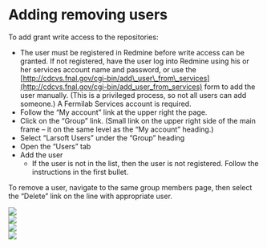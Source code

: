 Adding removing users
================================================

To add grant write access to the repositories:

-   The user must be registered in Redmine before write access can be granted. If not registered, have the user log into Redmine using his or her services account name and password, or use the [http://cdcvs.fnal.gov/cgi-bin/add\_user\_from\_services](http://cdcvs.fnal.gov/cgi-bin/add_user_from_services) form to add the user manually. (This is a privileged process, so not all users can add someone.) A Fermilab Services account is required.
-   Follow the “My account” link at the upper right the page.
-   Click on the “Group” link. (Small link on the upper right side of the main frame – it on the same level as the “My account” heading.)
-   Select “Larsoft Users” under the “Group” heading
-   Open the “Users” tab
-   Add the user
    -   If the user is not in the list, then the user is not registered. Follow the instructions in the first bullet.

To remove a user, navigate to the same group members page, then select the “Delete” link on the line with appropriate user.

![](/redmine/attachments/download/16751/instructions-adding-users-p1.gif)\
![](/redmine/attachments/download/16752/instructions-adding-users-p2.gif)\
![](/redmine/attachments/download/16753/instructions-adding-users-p3.gif)\
![](/redmine/attachments/download/16754/instructions-adding-users-p4.gif)

